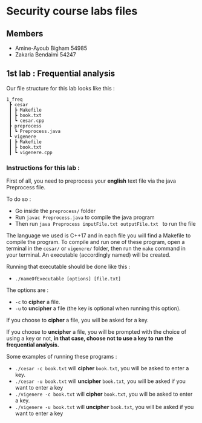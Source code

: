 # Security course labs files 

## Members 
- Amine-Ayoub Bigham 54985
- Zakaria Bendaimi 54247

## 1st lab : Frequential analysis
Our file structure for this lab looks like this : 
```
1_freq
 ┣ cesar
 ┃ ┣ Makefile
 ┃ ┣ book.txt
 ┃ ┗ cesar.cpp
 ┣ preprocess
 ┃ ┗ Preprocess.java
 ┗ vigenere
 ┃ ┣ Makefile
 ┃ ┣ book.txt
 ┃ ┗ vigenere.cpp
```
### Instructions for this lab : 
First of all, you need to preprocess your **english** text file via the java Preprocess file.

To do so : 
- Go inside the `preprocess/` folder
- Run `javac Preprocess.java` to compile the java program
- Then run `java Preprocess inputFile.txt outputFile.txt ` to run the file

The language we used is C++17 and in each file you will find a Makefile to compile the program. 
To compile and run one of these program, open a terminal in the `cesar/` or `vigenere/` folder, then run the `make` command in your terminal. An executable (accordingly named) will be created.

Running that executable should be done like this : 
- `./nameOfExecutable [options] [file.txt]`

The options are :
- `-c` to **cipher** a file. 
- `-u` to **uncipher** a file (the key is optional when running this option).

If you choose to **cipher** a file, you will be asked for a key.

If you choose to **uncipher** a file, you will be prompted with the choice of using a key or not, **in that case, choose not to use a key to run the frequential analysis.**

Some examples of running these programs : 
- `./cesar -c book.txt` will **cipher** `book.txt`, you will be asked to enter a key.
- `./cesar -u book.txt` will **uncipher** `book.txt`, you will be asked if you want to enter a key
- `./vigenere -c book.txt` will **cipher** `book.txt`, you will be asked to enter a key.
- `./vigenere -u book.txt` will **uncipher** `book.txt`, you will be asked if you want to enter a key
